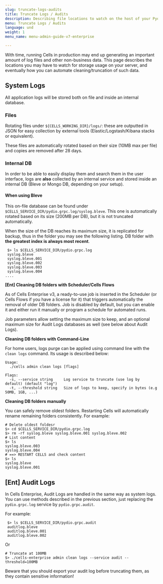 ```yaml
---
slug: truncate-logs-audits
title: Truncate Logs / Audits
description: Describing file locations to watch on the host of your Pydio Cells Server and how to perform house cleaning .
menu: Truncate Logs / Audits
language: und
weight: 1
menu_name: menu-admin-guide-v7-enterprise

---
```

With time, running Cells in production may end up generating an important amount of log files and other non-business data.
This page describes the locations you may have to watch for storage usage on your server, and eventually how you can automate cleaning/truncation of such data.

## System Logs

All application logs will be stored both on file and inside an internal database.

### Files

Rotating files under `${CELLS_WORKING_DIR}/logs/`: these are outputted in JSON for easy collection by external tools (Elastic/Logstash/Kibana stacks or equivalent).

These files are automatically rotated based on their size (10MB max per file) and copies are removed after 28 days.

### Internal DB

In order to be able to easily display them and search them in the user interface, logs are **also** collected by an internal service and stored inside an internal DB (Bleve or Mongo DB, depending on your setup).

#### When using Bleve

This on-file database can be found under `$CELLS_SERVICE_DIR/pydio.grpc.log/syslog.bleve`. This one is automatically rotated based on its size (200MB per DB), but it is not truncated automatically.

When the size of the DB reaches its maximum size, it is replicated for backup, thus in the folder you may see the following listing. DB folder with **the greatest index is always most recent**.

```SH
 $> ls $CELLS_SERVICE_DIR/pydio.grpc.log
 syslog.bleve
 syslog.bleve.001
 syslog.bleve.002
 syslog.bleve.003
 syslog.bleve.004
....
```

**[Ent] Cleaning DB folders with Scheduler/Cells Flows**

As of Cells Enterprise v3, a ready-to-use job is inserted in the Scheduler (or Cells Flows if you have a license for it) that triggers automatically the removal of older DB folders. Job is disabled by default, but you can enable it and either run it manually or program a schedule for automated runs.

Job parameters allow setting the maximum size to keep, and an optional maximum size for Audit Logs databases as well (see below about Audit Logs).

**Cleaning DB folders with Command-Line**

For home users, logs purge can be applied using command line with the `clean logs` command. Its usage is described below:

```
Usage:
  ./cells admin clean logs [flags]

Flags:
  -s, --service string     Log service to truncate (use log by default) (default "log")
  -t, --threshold string   Size of logs to keep, specify in bytes (e.g 50MB, 1GB, ...)
```


**Cleaning DB folders manually**

You can safely remove oldest folders. Restarting Cells will automatically rename remaining folders
consistently. For example:

```SH
# Delete oldest foldesr
$> cd $CELLS_SERVICE_DIR/pydio.grpc.log
$> rm -rf syslog.bleve syslog.bleve.001 syslog.bleve.002
# List content
$> ls
syslog.bleve.003
syslog.bleve.004
# ==> RESTART CELLS and check content
$> ls
syslog.bleve
syslog.bleve.001
```


## [Ent] Audit Logs

In Cells Enterprise, Audit Logs are handled in the same way as system logs. You can use methods described in the previous section, just replacing the `pydio.grpc.log` service by `pydio.grpc.audit`.

For example:

```SH
 $> ls $CELLS_SERVICE_DIR/pydio.grpc.audit
 auditlog.bleve
 auditlog.bleve.001
 auditlog.bleve.002
```

Or

```SH
# Truncate at 100MB
$> ./cells-enterprise admin clean logs --service audit --threshold=100MB
```

Beware that you should export your audit log before truncating them, as they contain sensitive information!